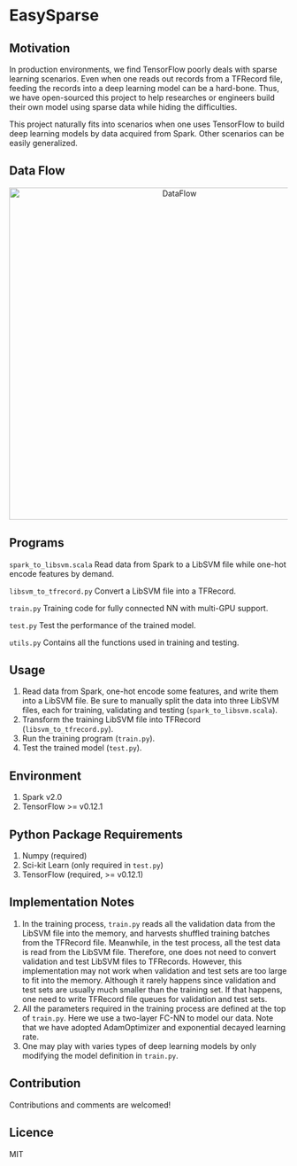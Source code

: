# EasySparse

## Motivation
In production environments, we find TensorFlow poorly deals with sparse learning scenarios. Even when one reads out records from a TFRecord file, feeding the records into a deep learning model can be a hard-bone. Thus, we have open-sourced this project to help researches or engineers build their own model using sparse data while hiding the difficulties. 

This project naturally fits into scenarios when one uses TensorFlow to build deep learning models by data acquired from Spark. Other scenarios can be easily generalized.

## Data Flow
<div align=center><img alt="DataFlow" width="600" src="https://raw.githubusercontent.com/physicso/EasySparse/master/resources/dataflow.png?token=AHRW7Ometh9dYztWjUtByclE69R35wQjks5Z_y4UwA%3D%3D"/></div>

## Programs
`spark_to_libsvm.scala`  Read data from Spark to a LibSVM file while one-hot encode features by demand.

`libsvm_to_tfrecord.py`  Convert a LibSVM file into a TFRecord.

`train.py`  Training code for fully connected NN with multi-GPU support.

`test.py`  Test the performance of the trained model.

`utils.py`  Contains all the functions used in training and testing.

## Usage
1. Read data from Spark, one-hot encode some features, and write them into a LibSVM file. Be sure to manually split the data into three LibSVM files, each for training, validating and testing (`spark_to_libsvm.scala`).
2. Transform the training LibSVM file into TFRecord (`libsvm_to_tfrecord.py`).
3. Run the training program (`train.py`). 
4. Test the trained model (`test.py`).

## Environment
1. Spark v2.0
2. TensorFlow >= v0.12.1

## Python Package Requirements
1. Numpy (required)
2. Sci-kit Learn (only required in `test.py`)
3. TensorFlow (required, >= v0.12.1)

## Implementation Notes
1. In the training process, `train.py` reads all the validation data from the LibSVM file into the memory, and harvests shuffled training batches from the TFRecord file. Meanwhile, in the test process, all the test data is read from the LibSVM file. Therefore, one does not need to convert validation and test LibSVM files to TFRecords. However, this implementation may not work when validation and test sets are too large to fit into the memory. Although it rarely happens since validation and test sets are usually much smaller than the training set. If that happens, one need to write TFRecord file queues for validation and test sets.
2. All the parameters required in the training process are defined at the top of `train.py`. Here we use a two-layer FC-NN to model our data. Note that we have adopted AdamOptimizer and exponential decayed learning rate.
3. One may play with varies types of deep learning models by only modifying the model definition in `train.py`.

## Contribution
Contributions and comments are welcomed!

## Licence
MIT
